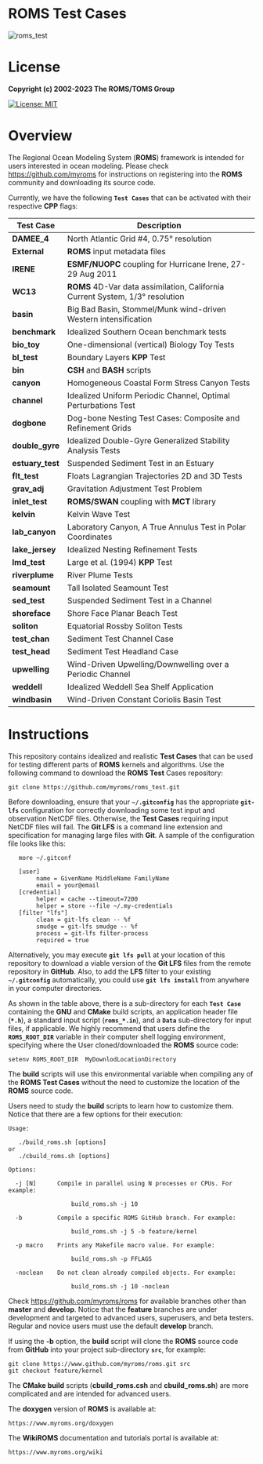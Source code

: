 # **ROMS Test Cases**

![roms_test](https://github.com/myroms/roms_test/assets/23062912/faf56433-3e95-469f-a65c-8464d9c690b2)

# **License**

**Copyright (c) 2002-2023 The ROMS/TOMS Group**

[![License: MIT](https://img.shields.io/badge/License-MIT-yellow.svg)](https://opensource.org/licenses/MIT)

# Overview

The Regional Ocean Modeling System (**ROMS**) framework is intended for users
interested in ocean modeling. Please check https://github.com/myroms for
instructions on registering into the **ROMS** community and downloading its source
code.

Currently, we have the following **`Test Cases`** that can be activated with
their respective **CPP** flags:

| Test Case |  Description |
| --------- | ------------ |
| **DAMEE_4** | North Atlantic Grid #4, 0.75&deg; resolution |
| **External** | **ROMS** input metadata files |
| **IRENE** | **ESMF/NUOPC** coupling for Hurricane Irene, 27-29 Aug 2011 |
| **WC13** | **ROMS** 4D-Var data assimilation, California Current System, 1/3&deg; resolution |
| **basin** | Big Bad Basin, Stommel/Munk wind-driven Western intensification |
| **benchmark** | Idealized Southern Ocean benchmark tests |
| **bio_toy** | One-dimensional (vertical) Biology Toy Tests |
| **bl_test** | Boundary Layers **KPP** Test |
| **bin** | **CSH** and **BASH** scripts |
| **canyon** | Homogeneous Coastal Form Stress Canyon Tests |
| **channel** | Idealized Uniform Periodic Channel, Optimal Perturbations Test |
| **dogbone** | Dog-bone Nesting Test Cases: Composite and Refinement Grids |
| **double_gyre** | Idealized Double-Gyre Generalized Stability Analysis Tests |
| **estuary_test** | Suspended Sediment Test in an Estuary |
| **flt_test** | Floats Lagrangian Trajectories 2D and 3D Tests |
| **grav_adj** | Gravitation Adjustment Test Problem |
| **inlet_test** | **ROMS/SWAN** coupling with **MCT** library |
| **kelvin** | Kelvin Wave Test |
| **lab_canyon** | Laboratory Canyon, A True Annulus Test in Polar Coordinates |
| **lake_jersey** | Idealized Nesting Refinement Tests |
| **lmd_test** | Large et al. (1994) **KPP** Test |
| **riverplume** | River Plume Tests |
| **seamount** | Tall Isolated Seamount Test |
| **sed_test** | Suspended Sediment Test in a Channel |
| **shoreface** | Shore Face Planar Beach Test |
| **soliton** | Equatorial Rossby Soliton Tests |
| **test_chan** | Sediment Test Channel Case |
| **test_head** | Sediment Test Headland Case |
| **upwelling** | Wind-Driven Upwelling/Downwelling over a Periodic Channel |
| **weddell** | Idealized Weddell Sea Shelf Application |
| **windbasin** | Wind-Driven Constant Coriolis Basin Test |

# Instructions

This repository contains idealized and realistic **Test Cases** that can be used
for testing different parts of **ROMS** kernels and algorithms. Use the following command to download the **ROMS Test** Cases repository:
```
git clone https://github.com/myroms/roms_test.git
```

Before downloading, ensure that your **`~/.gitconfig`** has the appropriate
**`git-lfs`** configuration for correctly downloading some test input and
observation NetCDF files. Otherwise, the **Test Cases** requiring input NetCDF
files will fail. The **Git LFS** is a command line extension and specification
for managing large files with **Git**. A sample of the configuration file looks
like this:
```
   more ~/.gitconf

   [user]
        name = GivenName MiddleName FamilyName
        email = your@email
   [credential]
        helper = cache --timeout=7200
        helper = store --file ~/.my-credentials
   [filter "lfs"]
        clean = git-lfs clean -- %f
        smudge = git-lfs smudge -- %f
        process = git-lfs filter-process
        required = true
```

Alternatively, you may execute **`git lfs pull`** at your location of this
repository to download a viable version of the **Git LFS** files from the
remote repository in **GitHub**. Also, to add the **LFS** filter to your
existing **`~/.gitconfig`** automatically, you could use **`git lfs install`**
from anywhere in your computer directories.

As shown in the table above, there is a sub-directory for each **`Test Case`**
containing the **GNU** and **CMake** build scripts, an application header file
(**`*.h`**), a standard input script (**`roms_*.in`**), and a **`Data`**
sub-directory for input files, if applicable. We highly recommend that users
define the **`ROMS_ROOT_DIR`** variable in their computer shell logging
environment, specifying where the User cloned/downloaded the **ROMS** source code:
```
setenv ROMS_ROOT_DIR  MyDownlodLocationDirectory
```
The **build** scripts will use this environmental variable when compiling any of
the **ROMS Test Cases** without the need to customize the location of the
**ROMS** source code.

Users need to study the **build** scripts to learn how to customize them.
Notice that there are a few options for their execution:

```
Usage:

   ./build_roms.sh [options]
or
   ./cbuild_roms.sh [options]

Options:

  -j [N]      Compile in parallel using N processes or CPUs. For example:

                  build_roms.sh -j 10

  -b          Compile a specific ROMS GitHub branch. For example:

                  build_roms.sh -j 5 -b feature/kernel

  -p macro    Prints any Makefile macro value. For example:

                  build_roms.sh -p FFLAGS

  -noclean    Do not clean already compiled objects. For example:

                  build_roms.sh -j 10 -noclean
```
Check https://github.com/myroms/roms for available branches other than **master**
and **develop**. Notice that the **feature** branches are under development and
targeted to advanced users, superusers, and beta testers. Regular and novice
users must use the default **develop** branch.

If using the **-b** option, the **build** script will clone the **ROMS** source
code from **GitHub** into your project sub-directory **`src`**, for example:
```
git clone https://www.github.com/myroms/roms.git src
git checkout feature/kernel
```
The **CMake build** scripts (**cbuild_roms.csh** and **cbuild_roms.sh**) are more
complicated and are intended for advanced users.

The **doxygen** version of **ROMS** is available at:
```
https://www.myroms.org/doxygen
```
The **WikiROMS** documentation and tutorials portal is available at:
```
https://www.myroms.org/wiki
```
